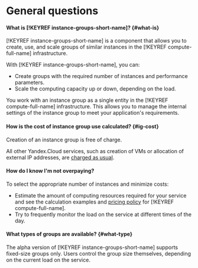 # General questions

#### What is [!KEYREF instance-groups-short-name]? {#what-is}

[!KEYREF instance-groups-short-name] is a component that allows you to create, use, and scale groups of similar instances in the [!KEYREF compute-full-name] infrastructure.

With [!KEYREF instance-groups-short-name], you can:

- Create groups with the required number of instances and performance parameters.
- Scale the computing capacity up or down, depending on the load.

You work with an instance group as a single entity in the [!KEYREF compute-full-name] infrastructure. This allows you to manage the internal settings of the instance group to meet your application's requirements.

#### How is the cost of instance group use calculated? {#ig-cost}

Creation of an instance group is free of charge.

All other Yandex.Cloud services, such as creation of VMs or allocation of external IP addresses, are [charged as usual](../../billing/pricing.md).

#### How do I know I'm not overpaying?

To select the appropriate number of instances and minimize costs:

- Estimate the amount of computing resources required for your service and see the calculation examples and [pricing policy](../../compute/pricing.md) for [!KEYREF compute-full-name].
- Try to frequently monitor the load on the service at different times of the day.

#### What types of groups are available? {#what-type}

The alpha version of [!KEYREF instance-groups-short-name] supports fixed-size groups only. Users control the group size themselves, depending on the current load on the service.

